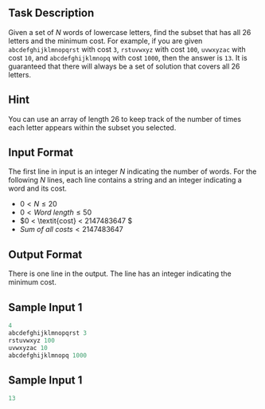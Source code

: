 <!-- Word Selection -->

## Task Description ##

Given a set of $N$ words of lowercase letters, find the subset that has all 26 letters and the minimum cost. For example, if you are given `abcdefghijklmnopqrst` with cost `3`, `rstuvwxyz` with cost `100`, `uvwxyzac` with cost `10`, and `abcdefghijklmnopq` with cost `1000`, then the answer is `13`. It is guaranteed that there will always be a set of solution that covers all 26 letters.

## Hint ##

You can use an array of length 26 to keep track of the number of times each letter appears within the subset you selected.

## Input Format ##

The first line in input is an integer $N$ indicating the number of words. For the following $N$ lines, each line contains a string and an integer indicating a word and its cost.

* $0 < N \leq 20$
* $0 < \textit{Word length} \leq 50$
* $0 < \textit{cost} < 2147483647 $
* $\textit{Sum of all costs} < 2147483647$

## Output Format ##

There is one line in the output. The line has an integer indicating the minimum cost.

## Sample Input 1 ##
```c
4
abcdefghijklmnopqrst 3
rstuvwxyz 100
uvwxyzac 10
abcdefghijklmnopq 1000
```
## Sample Input 1 ##
```c
13
```
